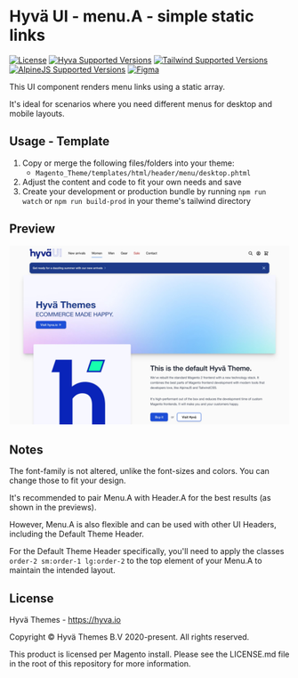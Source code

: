 # Hyvä UI - menu.A - simple static links

[![License]](../../../LICENSE.md)
[![Hyva Supported Versions]](https://docs.hyva.io/hyva-ui-library/getting-started.html)
[![Tailwind Supported Versions]](https://tailwindcss.com/)
[![AlpineJS Supported Versions]](https://alpinejs.dev/)
[![Figma]](https://www.figma.com/@hyva)

This UI component renders menu links using a static array.

It's ideal for scenarios where you need different menus for desktop and mobile layouts.

## Usage - Template

1. Copy or merge the following files/folders into your theme:
   * `Magento_Theme/templates/html/header/menu/desktop.phtml`
2. Adjust the content and code to fit your own needs and save
3. Create your development or production bundle by running `npm run watch` or `npm run build-prod` in your
   theme's tailwind directory

## Preview

![preview-1](./media/A-simple-static-links.jpg "Preview of the desktop view")

## Notes

The font-family is not altered, unlike the font-sizes and colors. You can change those to fit your design.

It's recommended to pair Menu.A with Header.A for the best results (as shown in the previews).

However, Menu.A is also flexible and can be used with other UI Headers, including the Default Theme Header.

For the Default Theme Header specifically,
you'll need to apply the classes `order-2 sm:order-1 lg:order-2` to the top element of your Menu.A to maintain the intended layout.

## License

Hyvä Themes - https://hyva.io

Copyright © Hyvä Themes B.V 2020-present. All rights reserved.

This product is licensed per Magento install. Please see the LICENSE.md file in the root of this repository for more
information.

[License]: https://img.shields.io/badge/License-004d32?style=for-the-badge "Link to Hyvä License"
[Figma]: https://img.shields.io/badge/Figma-gray?style=for-the-badge&logo=Figma "Link to Figma"

[Hyva Supported Versions]: https://img.shields.io/badge/Hyv%C3%A4-1.2,_1.3-0A23B9?style=for-the-badge&labelColor=0A144B "Hyvä Supported Versions"
[Tailwind Supported Versions]: https://img.shields.io/badge/Tailwind-2,_3-06B6D4?style=for-the-badge&logo=TailwindCSS "Tailwind Supported Versions"
[AlpineJS Supported Versions]: https://img.shields.io/badge/AlpineJS-3-8BC0D0?style=for-the-badge&logo=alpine.js "AlpineJS Supported Versions"
